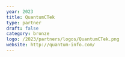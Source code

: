 ```yaml
---
year: 2023
title: QuantumCTek
type: partner
draft: false
category: bronze
logo: /2023/partners/logos/QuantumCTek.png
website: http://quantum-info.com/
---
```

